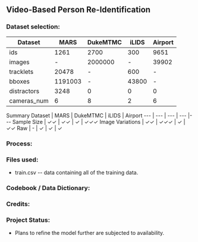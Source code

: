## Video-Based Person Re-Identification

### Dataset selection:

Dataset | MARS | DukeMTMC | iLIDS | Airport 
--- | --- | --- | --- |--- 
ids | 1261 | 2700 | 300 | 9651 
images | - | 2000000 | - | 39902
tracklets | 20478 | - | 600 | -
bboxes | 1191003 | - | 43800 | -
distractors | 3248 | 0 | 0 | 0
cameras_num | 6 | 8 | 2 | 6

Summary
Dataset | MARS | DukeMTMC | iLIDS | Airport 
--- | --- | --- | --- |--- 
Sample Size | ✓✓ | ✓✓ | ✓ | ✓✓✓
Image Variations | ✓✓ | ✓✓✓ | ✓ | ✓✓
Raw | - | ✓ | ✓ | ✓


### Process:

  

### Files used:

- train.csv -- data containing all of the training data.

### Codebook / Data Dictionary:


  

### Credits:

### Project Status:
- Plans to refine the model further are subjected to availability.
